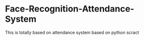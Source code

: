 # Face-Recognition-Attendance-System
This is totally based on attendance system based on python scract
